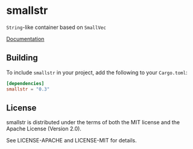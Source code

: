 # smallstr

`String`-like container based on `SmallVec`

[Documentation](https://docs.rs/smallstr/)

## Building

To include `smallstr` in your project, add the following to your `Cargo.toml`:

```toml
[dependencies]
smallstr = "0.3"
```

## License

smallstr is distributed under the terms of both the MIT license and the
Apache License (Version 2.0).

See LICENSE-APACHE and LICENSE-MIT for details.
